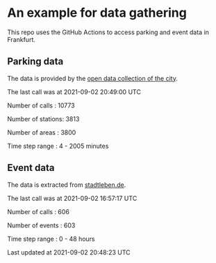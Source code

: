 # An example for data gathering

This repo uses the GitHub Actions to access parking and event data in Frankfurt.

## Parking data
The data is provided by the [open data collection of the city](https://www.offenedaten.frankfurt.de/).

The last call was at 2021-09-02 20:49:00 UTC

Number of calls   : 10773

Number of stations:  3813

Number of areas   :  3800

Time step range   :     4 -  2005 minutes


## Event data
The data is extracted from [stadtleben.de](https://stadtleben.de/frankfurt/).

The last call was at 2021-09-02 16:57:17 UTC

Number of calls   : 606

Number of events  : 603

Time step range   :   0 -  48 hours


Last updated at 2021-09-02 20:48:23 UTC
